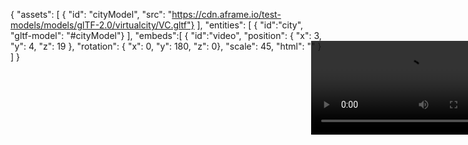 {
  "assets": [
      { "id": "cityModel", "src": "https://cdn.aframe.io/test-models/models/glTF-2.0/virtualcity/VC.gltf"}
  ],
  "entities": [
      { "id":"city", "gltf-model": "#cityModel"}
  ],
  "embeds":[
    { "id":"video", "position": { "x": 3, "y": 4, "z": 19 }, "rotation": { "x": 0, "y": 180, "z": 0}, "scale": 45, "html": "<video autoplay loop='true' crossorigin='anonymous' src='https://xrpanet.s3-us-west-1.amazonaws.com/proudmary.mp4' type='video/mp4' playsinline webkit-playsinline style='position: absolute;z-index: -1000;'></video>" }
  ]
}
